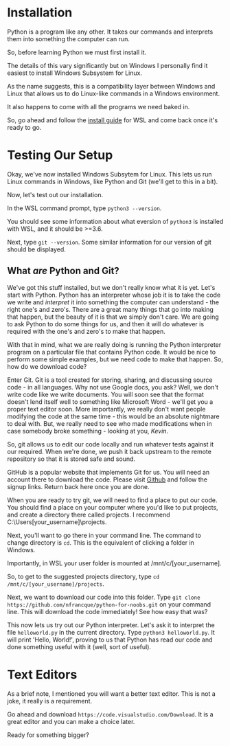 # Installation

Python is a program like any other.  It takes our commands and interprets them into something the computer can run.

So, before learning Python we must first install it.

The details of this vary significantly but on Windows I personally find it easiest to install Windows Subsystem for Linux.

As the name suggests, this is a compatibility layer between Windows and Linux that allows us to do Linux-like commands in a Windows environment.

It also happens to come with all the programs we need baked in. 

So, go ahead and follow the [install guide](https://wsl-guide.kennethreitz.org/en/latest/installation.html) for WSL and come back once it's ready to go.

# Testing Our Setup

Okay, we've now installed Windows Subsytem for Linux.  This lets us run Linux commands in Windows, like Python and Git (we'll get to this in a bit).

Now, let's test out our installation.

In the WSL command prompt, type `python3 --version`.

You should see some information about what eversion of `python3` is installed with WSL, and it should be >=3.6.

Next, type `git --version`.  Some similar information for our version of git should be displayed.

## What *are* Python and Git?

We've got this stuff installed, but we don't really know what it is yet.  Let's start with Python.  Python has an interpreter whose job it is to take the code we write and *interpret* it into something the computer can understand - the right one's and zero's.  There are a great many things that go into making that happen, but the beauty of it is that we simply don't care.  We are going to ask Python to do some things for us, and then it will do whatever is required with the one's and zero's to make that happen.  

With that in mind, what we are really doing is running the Python interpreter program on a particular file that contains Python code.  It would be nice to perform some simple examples, but we need code to make that happen.  So, how do we download code?

Enter Git.  Git is a tool created for storing, sharing, and discussing source code - in all languages.  Why not use Google docs, you ask?  Well, we don't write code like we write documents.  You will soon see that the format doesn't lend itself well to something like Microsoft Word - we'll get you a proper text editor soon.  More importantly, we really don't want people modifying the code at the same time - this would be an absolute nightmare to deal with.  But, we really need to see who made modifications when in case somebody broke something - looking at you, *Kevin*.  

So, git allows us to edit our code locally and run whatever tests against it our required.  When we're done, we push it back upstream to the remote repository so that it is stored safe and sound.  

GitHub is a popular website that implements Git for us.  You will need an account there to download the code.  Please visit [Github](https://github.com/) and follow the signup links.  Return back here once you are done.

When you are ready to try git, we will need to find a place to put our code.  You should find a place on your computer where you'd like to put projects, and create a directory there called projects.  I recommend C:\Users\[your_username]\projects.

Next, you'll want to go there in your command line.  The command to change directory is `cd`.  This is the equivalent of clicking a folder in Windows.  

Importantly, in WSL your user folder is mounted at /mnt/c/[your_username].

So, to get to the suggested projects directory, type `cd /mnt/c/[your_username]/projects`.  

Next, we want to download our code into this folder.  Type `git clone https://github.com/nfrancque/python-for-noobs.git` on your command line.  This will download the code immediately!  See how easy that was?

This now lets us try out our Python interpreter.  Let's ask it to interpret the file `helloworld.py` in the current directory.  Type `python3 helloworld.py`.  It will print 'Hello, World!', proving to us that Python has read our code and done something useful with it (well, sort of useful).


# Text Editors

As a brief note, I mentioned you will want a better text editor.  This is not a joke, it really is a requirement.  

Go ahead and download `https://code.visualstudio.com/Download`.  It is a great editor and you can make a choice later.  

Ready for something bigger?
